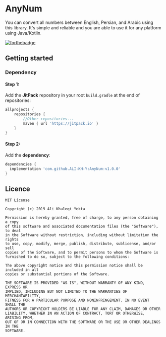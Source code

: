 # AnyNum
You can convert all numbers between English, Persian, and Arabic using this library.
It's simple and reliable and you are able to use it for any platform using Java/Kotlin.

[![forthebadge](https://forthebadge.com/images/badges/built-with-love.svg)](https://forthebadge.com)
## Getting started
### Dependency
#### Step 1:
Add the **JitPack** repository in your root `build.gradle` at the end of repositories:
```groovy
allprojects {
	repositories {
		//Other repositories...
		maven { url 'https://jitpack.io' }
	}
}
```
#### Step 2:
Add the **dependency**:
```groovy
dependencies {
  implementation 'com.github.ALI-KH-Y:AnyNum:v1.0.0'
}
```
## Licence
    MIT License

    Copyright (c) 2019 Ali Khaleqi Yekta

    Permission is hereby granted, free of charge, to any person obtaining a copy
    of this software and associated documentation files (the "Software"), to deal
    in the Software without restriction, including without limitation the rights
    to use, copy, modify, merge, publish, distribute, sublicense, and/or sell
    copies of the Software, and to permit persons to whom the Software is
    furnished to do so, subject to the following conditions:

    The above copyright notice and this permission notice shall be included in all
    copies or substantial portions of the Software.

    THE SOFTWARE IS PROVIDED "AS IS", WITHOUT WARRANTY OF ANY KIND, EXPRESS OR
    IMPLIED, INCLUDING BUT NOT LIMITED TO THE WARRANTIES OF MERCHANTABILITY,
    FITNESS FOR A PARTICULAR PURPOSE AND NONINFRINGEMENT. IN NO EVENT SHALL THE
    AUTHORS OR COPYRIGHT HOLDERS BE LIABLE FOR ANY CLAIM, DAMAGES OR OTHER
    LIABILITY, WHETHER IN AN ACTION OF CONTRACT, TORT OR OTHERWISE, ARISING FROM,
    OUT OF OR IN CONNECTION WITH THE SOFTWARE OR THE USE OR OTHER DEALINGS IN THE
    SOFTWARE.

